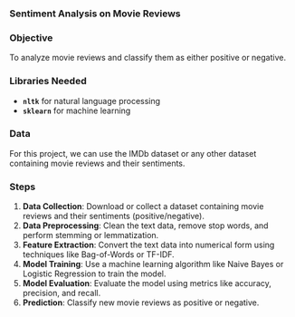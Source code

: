### **Sentiment Analysis on Movie Reviews**

### Objective

To analyze movie reviews and classify them as either positive or negative.

### Libraries Needed

- **`nltk`** for natural language processing
- **`sklearn`** for machine learning

### Data

For this project, we can use the IMDb dataset or any other dataset containing movie reviews and their sentiments.

### Steps

1. **Data Collection**: Download or collect a dataset containing movie reviews and their sentiments (positive/negative).
2. **Data Preprocessing**: Clean the text data, remove stop words, and perform stemming or lemmatization.
3. **Feature Extraction**: Convert the text data into numerical form using techniques like Bag-of-Words or TF-IDF.
4. **Model Training**: Use a machine learning algorithm like Naive Bayes or Logistic Regression to train the model.
5. **Model Evaluation**: Evaluate the model using metrics like accuracy, precision, and recall.
6. **Prediction**: Classify new movie reviews as positive or negative.